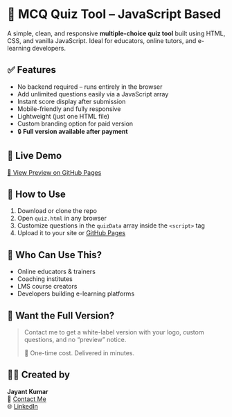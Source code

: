 # 🧠 MCQ Quiz Tool – JavaScript Based
A simple, clean, and responsive **multiple-choice quiz tool** built using HTML, CSS, and vanilla JavaScript. Ideal for educators, online tutors, and e-learning developers.

## ✅ Features
- No backend required – runs entirely in the browser  
- Add unlimited questions easily via a JavaScript array  
- Instant score display after submission  
- Mobile-friendly and fully responsive  
- Lightweight (just one HTML file)  
- Custom branding option for paid version  
- 🔒 **Full version available after payment**

## 📌 Live Demo
[🔗 View Preview on GitHub Pages](https://jayantkushwaha5.github.io/index.html)

## 📁 How to Use
1. Download or clone the repo  
2. Open `quiz.html` in any browser  
3. Customize questions in the `quizData` array inside the `<script>` tag  
4. Upload it to your site or [GitHub Pages](https://pages.github.com/)

## 💼 Who Can Use This?
- Online educators & trainers  
- Coaching institutes  
- LMS course creators  
- Developers building e-learning platforms

## 🚀 Want the Full Version?
> Contact me to get a white-label version with your logo, custom questions, and no “preview” notice.  
>  
> 💸 One-time cost. Delivered in minutes.

## 👨‍💻 Created by
**Jayant Kumar**  
📧 [Contact Me](mailto:jayantkumar6548@gmail.com)  
🌐 [LinkedIn](https://www.linkedin.com/in/jayantkushwaha5/)
